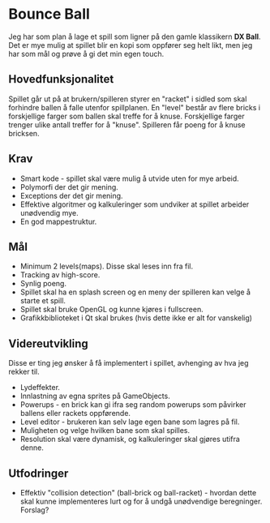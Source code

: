 # Bounce Ball

Jeg har som plan å lage et spill som ligner på den gamle klassikern **DX Ball**. Det er mye mulig at spillet blir en kopi som oppfører seg helt likt, men jeg har som mål og prøve å gi det min egen touch.

## Hovedfunksjonalitet

Spillet går ut på at brukern/spilleren styrer en "racket" i sidled som skal forhindre ballen å falle utenfor spillplanen. En "level" består av flere bricks i forskjellige farger som ballen skal treffe for å knuse. Forskjellige farger trenger ulike antall treffer for å "knuse". Spilleren får poeng for å knuse bricksen.

## Krav
- Smart kode - spillet skal være mulig å utvide uten for mye arbeid.
- Polymorfi der det gir mening.
- Exceptions der det gir mening.
- Effektive algoritmer og kalkuleringer som undviker at spillet arbeider unødvendig mye.
- En god mappestruktur.

## Mål
- Minimum 2 levels(maps). Disse skal leses inn fra fil.
- Tracking av high-score.
- Synlig poeng.
- Spillet skal ha en splash screen og en meny der spilleren kan velge å starte et spill.
- Spillet skal bruke OpenGL og kunne kjøres i fullscreen.
- Grafikkbiblioteket i Qt skal brukes (hvis dette ikke er alt for vanskelig)

## Videreutvikling
Disse er ting jeg ønsker å få implementert i spillet, avhenging av hva jeg rekker til.

- Lydeffekter.
- Innlastning av egna sprites på GameObjects.
- Powerups - en brick kan gi ifra seg random powerups som påvirker ballens eller rackets oppførende.
- Level editor - brukeren kan selv lage egen bane som lagres på fil.
- Muligheten og velge hvilken bane som skal spilles.
- Resolution skal være dynamisk, og kalkuleringer skal gjøres utifra denne.

## Utfodringer
- Effektiv "collision detection" (ball-brick og ball-racket) - hvordan dette skal kunne implementeres lurt og for å undgå unødvendige beregninger. Forslag?



